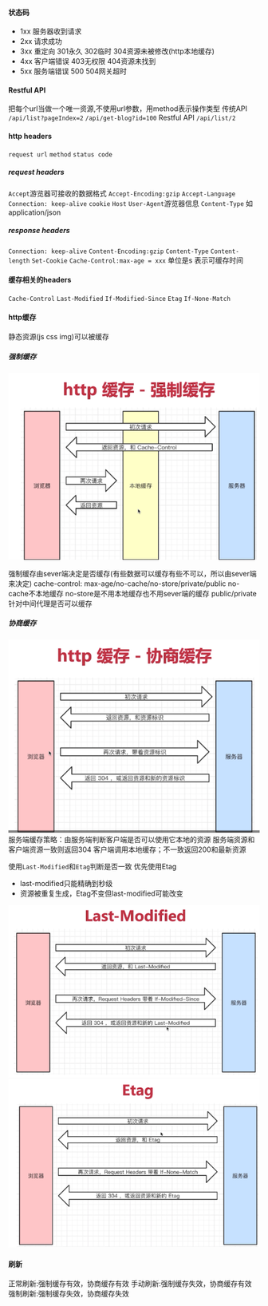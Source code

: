 #### 状态码

- 1xx 服务器收到请求
- 2xx 请求成功
- 3xx 重定向 301永久 302临时 304资源未被修改(http本地缓存)
- 4xx 客户端错误 403无权限 404资源未找到
- 5xx 服务端错误 500 504网关超时

#### Restful API

把每个url当做一个唯一资源,不使用url参数，用method表示操作类型
传统API `/api/list?pageIndex=2` `/api/get-blog?id=100`
Restful API `/api/list/2`

#### http headers

`request url` `method` `status code`

##### request headers
`Accept`游览器可接收的数据格式
`Accept-Encoding:gzip`
`Accept-Language`
`Connection: keep-alive`
`cookie`
`Host`
`User-Agent`游览器信息
`Content-Type` 如application/json

##### response headers

`Connection: keep-alive`
`Content-Encoding:gzip`
`Content-Type`
`Content-length`
`Set-Cookie`
`Cache-Control:max-age = xxx` 单位是s 表示可缓存时间

#### 缓存相关的headers
`Cache-Control`
`Last-Modified`
`If-Modified-Since`
`Etag`
`If-None-Match`

#### http缓存

静态资源(js css img)可以被缓存

##### 强制缓存

![alt 强制缓存](./强制缓存.png)

强制缓存由sever端决定是否缓存(有些数据可以缓存有些不可以，所以由sever端来决定)
cache-control: max-age/no-cache/no-store/private/public no-cache不本地缓存 no-store是不用本地缓存也不用sever端的缓存 public/private针对中间代理是否可以缓存

##### 协商缓存

![alt 协商缓存](./协商缓存.png)
服务端缓存策略：由服务端判断客户端是否可以使用它本地的资源
服务端资源和客户端资源一致则返回304 客户端调用本地缓存；不一致返回200和最新资源

使用`Last-Modified`和`Etag`判断是否一致 优先使用Etag 
- last-modified只能精确到秒级
- 资源被重复生成，Etag不变但last-modified可能改变

![alt last-modified](./last-modified.png)
![alt Etag](./Etag.png)

#### 刷新

正常刷新:强制缓存有效，协商缓存有效
手动刷新:强制缓存失效，协商缓存有效
强制刷新:强制缓存失效，协商缓存失效